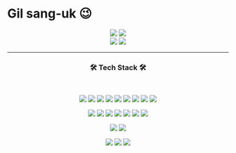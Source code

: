 # Gil sang-uk 😉

<div align="center">
   <img src="http://mazassumnida.wtf/api/v2/generate_badge?boj=sona_supporter"/>
   <img src="http://mazandi.herokuapp.com/api?handle=sona_supporter&theme=dark"/>
</div>
<div align="center">
    <img src="https://github-readme-stats.vercel.app/api?username=gilsanguk&show_icons=true&theme=dark"/>
    <img src="https://github-readme-stats.vercel.app/api/top-langs/?username=gilsanguk&layout=compact&theme=dark&langs_count=8"/>
</div>
  
***
<h3 align="center"><b>🛠 Tech Stack 🛠</b></h3>
</br>
<p align="center">
   <img src="https://img.shields.io/badge/Python-3776AB?style=for-the-badge&logo=Python&logoColor=white">
   <img src="https://img.shields.io/badge/Java-007396?style=for-the-badge&logo=Java&logoColor=white">
   <img src="https://img.shields.io/badge/c++-00599C?style=for-the-badge&logo=c%2B%2B&logoColor=white">
   <img src="https://img.shields.io/badge/django-092E20?style=for-the-badge&logo=django&logoColor=white">
   <img src="https://img.shields.io/badge/springboot-6DB33F?style=for-the-badge&logo=springboot&logoColor=white">
   <img src="https://img.shields.io/badge/mysql-4479A1?style=for-the-badge&logo=mysql&logoColor=white"> 
   <img src="https://img.shields.io/badge/redis-DC382D?style=for-the-badge&logo=redis&logoColor=white">
   <img src="https://img.shields.io/badge/pytorch-EE4C2C?style=for-the-badge&logo=pytorch&logoColor=white"> 
   <img src="https://img.shields.io/badge/gRPC-007396?style=for-the-badge&logo=gRPC&logoColor=white">
</p>
<p align="center">
   <img src="https://img.shields.io/badge/HTML5-E34F26?style=for-the-badge&logo=HTML5&logoColor=white">
   <img src="https://img.shields.io/badge/CSS3-1572B6?style=for-the-badge&logo=CSS3&logoColor=white">
   <img src="https://img.shields.io/badge/JavaScript-F7DF1E?style=for-the-badge&logo=JavaScript&logoColor=white">
   <img src="https://img.shields.io/badge/typescript-3178C6?style=for-the-badge&logo=typescript&logoColor=white">
   <img src="https://img.shields.io/badge/Vue.js-4FC08D?style=for-the-badge&logo=Vue.js&logoColor=white">
   <img src="https://img.shields.io/badge/next.js-000000?style=for-the-badge&logo=nextdotjs&logoColor=white">
   <img src="https://img.shields.io/badge/redux-764ABC?style=for-the-badge&logo=redux&logoColor=white">
</p>
<p align="center">
   <img src="https://img.shields.io/badge/docker-2496ED?style=for-the-badge&logo=docker&logoColor=white">
   <img src="https://img.shields.io/badge/jenkins-D24939?style=for-the-badge&logo=jenkins&logoColor=white">
</p>
<p align="center">
   <img src="https://img.shields.io/badge/jira-0052CC?style=for-the-badge&logo=jira&logoColor=white">
   <img src="https://img.shields.io/badge/notion-000000?style=for-the-badge&logo=notion&logoColor=white">
   <img src="https://img.shields.io/badge/git-F05032?style=for-the-badge&logo=git&logoColor=white">
</p>
